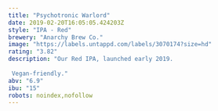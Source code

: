 ```yaml
---
title: "Psychotronic Warlord"
date: 2019-02-20T16:05:05.424203Z
style: "IPA - Red"
brewery: "Anarchy Brew Co."
image: "https://labels.untappd.com/labels/3070174?size=hd"
rating: "3.82"
description: "Our Red IPA, launched early 2019.  Vegan-friendly."
abv: "6.9"
ibu: "15"
robots: noindex,nofollow
---
```

